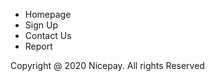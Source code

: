 <br><br><br><br><br><br><br><br><br>
<br><br><br><br><br><br><br><br><br>
<footer>
    <div class="c-row">
        <div class="c-col-6">
            <div class="top">
                <ul class="nav">
                    <li class="nav-item">Homepage</li>
                    <li class="nav-item">Sign Up</li>
                    <li class="nav-item">Contact Us</li>
                    <li class="nav-item">Report</li>
                </ul>
            </div>
            <div class="bottom">
                Copyright @ 2020 Nicepay. All rights Reserved
            </div>
        </div>
        <div class="c-col-6">
        </div>
    </div>
</footer>
